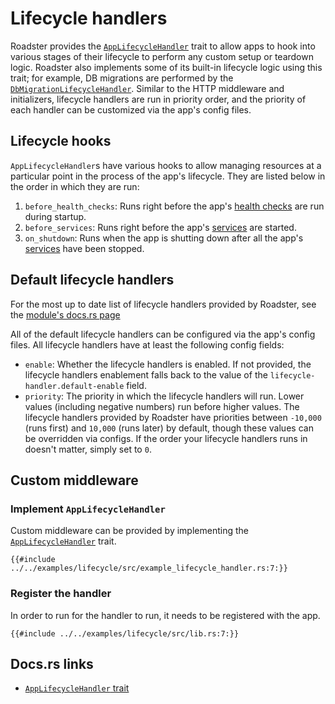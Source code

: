 # Lifecycle handlers

Roadster provides the [
`AppLifecycleHandler`](https://docs.rs/roadster/latest/roadster/lifecycle/trait.AppLifecycleHandler.html) trait to allow
apps to hook into various stages of their lifecycle to perform any custom setup or teardown logic. Roadster also
implements some of its built-in lifecycle logic using this trait; for example, DB migrations are performed by the [
`DbMigrationLifecycleHandler`](https://docs.rs/roadster/latest/roadster/lifecycle/db_migration/struct.DbMigrationLifecycleHandler.html).
Similar to the HTTP middleware and initializers, lifecycle handlers are run in priority order, and the priority of each
handler can be customized via the app's config files.

## Lifecycle hooks

`AppLifecycleHandler`s have various hooks to allow managing resources at a particular point in the process of
the app's lifecycle. They are listed below in the order in which they are run:

1. `before_health_checks`: Runs right before the
   app's [health checks](https://docs.rs/roadster/latest/roadster/health_check/trait.HealthCheck.html) are run during
   startup.
2. `before_services`: Runs right before the
   app's [services](https://docs.rs/roadster/latest/roadster/service/trait.AppService.html) are started.
3. `on_shutdown`: Runs when the app is shutting down after all the
   app's [services](https://docs.rs/roadster/latest/roadster/service/trait.AppService.html) have been stopped.

## Default lifecycle handlers

For the most up to date list of lifecycle handlers provided by Roadster, see
the [module's docs.rs page](https://docs.rs/roadster/latest/roadster/lifecycle/index.html)

All of the default lifecycle handlers can be configured via the app's config files. All lifecycle handlers have at least
the following config fields:

- `enable`: Whether the lifecycle handlers is enabled. If not provided, the lifecycle handlers enablement falls back to
  the value of the `lifecycle-handler.default-enable` field.
- `priority`: The priority in which the lifecycle handlers will run. Lower values (including negative numbers) run
  before higher values. The lifecycle handlers provided by Roadster have priorities between `-10,000` (runs first) and
  `10,000` (runs later) by default, though these values can be overridden via configs. If the order your lifecycle
  handlers runs in doesn't matter, simply set to `0`.

## Custom middleware

### Implement `AppLifecycleHandler`

Custom middleware can be provided by implementing the [
`AppLifecycleHandler`](https://docs.rs/roadster/latest/roadster/lifecycle/trait.AppLifecycleHandler.html) trait.

```rust,ignore
{{#include ../../examples/lifecycle/src/example_lifecycle_handler.rs:7:}}
```

### Register the handler

In order to run for the handler to run, it needs to be registered with the app.

```rust,ignore
{{#include ../../examples/lifecycle/src/lib.rs:7:}}
```

## Docs.rs links

- [`AppLifecycleHandler` trait](https://docs.rs/roadster/latest/roadster/lifecycle/trait.AppLifecycleHandler.html)

